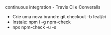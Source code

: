 continuous integration - Travis CI e Converalls

- Crie uma nova branch: git checkout -b feat/ci
- Instale: npm i -g npm-check
- npx npm-check -u -s
